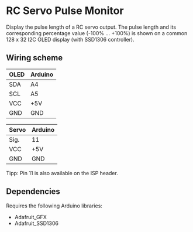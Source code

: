 # RC Servo Pulse Monitor

Display the pulse length of a RC servo output.
The pulse length and its corresponding percentage value (-100% ... +100%) is
shown on a common 128 x 32 I2C OLED display (with SSD1306 controller).

## Wiring scheme

| OLED | Arduino |
|------|---------|
| SDA  | A4      |
| SCL  | A5      |
| VCC  | +5V     |
| GND  | GND     |

| Servo | Arduino |
|-------|---------|
| Sig.  | 11      |
| VCC   | +5V     |
| GND   | GND     |

Tipp: Pin 11 is also available on the ISP header.

## Dependencies

Requires the following Arduino libraries:
- Adafruit_GFX
- Adafruit_SSD1306
